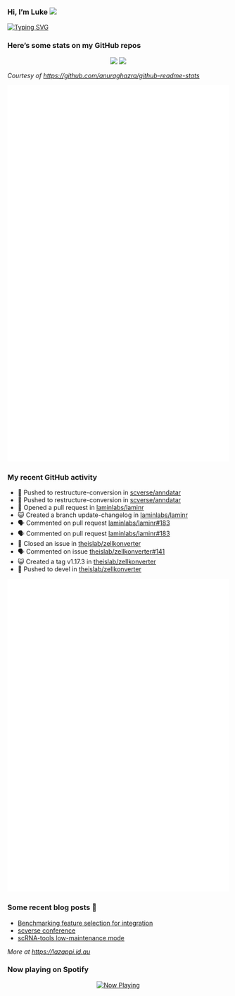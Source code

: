 
<!-- README.md is generated from README.Rmd. Please edit that file -->

### Hi, I’m Luke <img src="https://raw.githubusercontent.com/MartinHeinz/MartinHeinz/master/wave.gif" width="30px">

<!-- Customise this at https://readme-typing-svg.demolab.com -->

[![Typing
SVG](https://readme-typing-svg.demolab.com?font=Fira+Code&duration=3000&pause=200&color=9D24F7&center=true&random=true&width=435&lines=Data+scientist;Bioinformatician;Package+developer;Workflow+engineer)](https://git.io/typing-svg)

<!--
**lazappi/lazappi** is a ✨ _special_ ✨ repository because its `README.md` (this file) appears on your GitHub profile.
&#10;Here are some ideas to get you started:
&#10;- 🔭 I’m currently working on ...
- 🌱 I’m currently learning ...
- 👯 I’m looking to collaborate on ...
- 🤔 I’m looking for help with ...
- 💬 Ask me about ...
- 📫 How to reach me: ...
- 😄 Pronouns: ...
- ⚡ Fun fact: ...
-->

### Here’s some stats on my GitHub repos

<p align="center">
<img src="https://github-readme-stats.vercel.app/api?username=lazappi&count_private=true&show_icons=true&theme=buefy&hide_title=True">
<img src="https://github-readme-stats.vercel.app/api/top-langs/?username=lazappi&hide=html&theme=buefy&layout=compact">
</p>

*Courtesy of <https://github.com/anuraghazra/github-readme-stats>*

<p align="center" style="width:100%;">
<img src="https://github.com/lazappi/lazappi/raw/main/github-intro.svg">
</p>

### My recent GitHub activity

- 📨 Pushed to restructure-conversion in
  [scverse/anndatar](https://github.com/scverse/anndatar)
- 📨 Pushed to restructure-conversion in
  [scverse/anndatar](https://github.com/scverse/anndatar)
- 🤔 Opened a pull request in
  [laminlabs/laminr](https://github.com/laminlabs/laminr)
- 😺 Created a branch update-changelog in
  [laminlabs/laminr](https://github.com/laminlabs/laminr)
- 🗣 Commented on pull request
  [laminlabs/laminr#183](https://github.com/laminlabs/laminr#183)
- 🗣 Commented on pull request
  [laminlabs/laminr#183](https://github.com/laminlabs/laminr#183)
- 🎊 Closed an issue in
  [theislab/zellkonverter](https://github.com/theislab/zellkonverter)
- 🗣 Commented on issue
  [theislab/zellkonverter#141](https://github.com/theislab/zellkonverter#141)
- 😺 Created a tag v1.17.3 in
  [theislab/zellkonverter](https://github.com/theislab/zellkonverter)
- 📨 Pushed to devel in
  [theislab/zellkonverter](https://github.com/theislab/zellkonverter)

<p align="center" style="width:100%;">
<img src="https://github.com/lazappi/lazappi/raw/main/github-status.svg">
</p>

### Some recent blog posts 📝

- [Benchmarking feature selection for
  integration](https://lazappi.id.au/posts/2025-03-15-feature-selection-benchmark/)
- [scverse
  conference](https://lazappi.id.au/posts/2024-09-15-scverse-conference/)
- [scRNA-tools low-maintenance
  mode](https://lazappi.id.au/posts/2024-03-04-scRNAtools-low-maintenance/)

*More at <https://lazappi.id.au>*

### Now playing on Spotify

<p align="center">
<a href="https://now-playing-profile.lazappi.vercel.app/now-playing?open">
<img src="https://now-playing-profile.lazappi.vercel.app/now-playing" width="256" height="64" alt="Now Playing">
</a>
</p>
